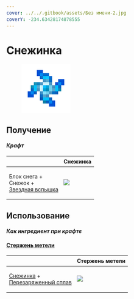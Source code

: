 ```yaml
---
cover: ../../.gitbook/assets/Без имени-2.jpg
coverY: -234.63428174878555
---
```


# Снежинка

<figure><img src="../../.gitbook/assets/snowflake_shuriken_128.png" alt=""><figcaption></figcaption></figure>

## Получение

#### _Крафт_

| ㅤ                                                                               | Снежинка                                           |
| ------------------------------------------------------------------------------- | -------------------------------------------------- |
| <p>Блок снега +<br>Снежок +<br><a href="star_flare.md">Звездная вспышка</a></p> | ![](../../.gitbook/assets/snowflake\_shuriken.png) |

## Использование

#### _Как ингредиент при крафте_

#### [Стержень метели](blizz\_rod.md)

| ㅤ                                                                                                                | Стержень метели                           |
| ---------------------------------------------------------------------------------------------------------------- | ----------------------------------------- |
| <p><a href="snowflake_shuriken.md">Снежинка</a> +<br><a href="overcharged_alloy.md">Перезаряженный сплав</a></p> | ![](../../.gitbook/assets/blizz\_rod.png) |
